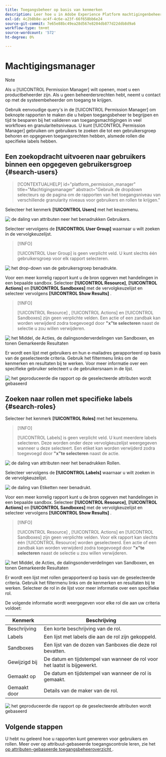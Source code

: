 ```yaml
---
title: Toegangsbeheer op basis van kenmerken
description: Leer hoe u in Adobe Experience Platform machtigingenbeheer kunt gebruiken voor het genereren van rapporten en het valideren van toegangsmachtigingen.
exl-id: 4c2b8b8e-ac4f-4c6e-a23f-66f658bb6e24
source-git-commit: 7e65e88bc49ea28d567e8204db877d22ddb8d9a6
workflow-type: tm+mt
source-wordcount: '572'
ht-degree: 0%

---
```


# Machtigingsmanager

>[!NOTE]
>
>Als u [!UICONTROL Permission Manager] wilt openen, moet u een productbeheerder zijn. Als u geen beheerdersrechten hebt, neemt u contact op met de systeembeheerder om toegang te krijgen.

Gebruik eenvoudige query&#39;s in de [!UICONTROL Permission Manager] om beknopte rapporten te maken die u helpen toegangsbeheer te begrijpen en tijd te besparen bij het valideren van toegangsmachtigingen in veel workflows en granulariteitsniveaus. U kunt [!UICONTROL Permission Manager] gebruiken om gebruikers te zoeken die tot een gebruikersgroep behoren en opgegeven toegangsrechten hebben, alsmede rollen die specifieke labels hebben.

## Een zoekopdracht uitvoeren naar gebruikers binnen een opgegeven gebruikersgroep {#search-users}

>[!CONTEXTUALHELP]
>id="platform_permission_manager"
>title="Machtigingsmanager"
>abstract="Gebruik de dropdown selecteurs op de pagina om de rapporten van het toegangsniveau van verschillende granularity niveaus voor gebruikers en rollen te krijgen."
<!-- >additional-url="https://experienceleague.adobe.com/docs/experience-platform/access-control/abac/permissions-manager/permissions.html?lang=nl-NL" text="Permission manager" -->

Selecteer het kenmerk **[!UICONTROL Users]** met het keuzemenu.

![&#x200B; de daling van attributen neer het benadrukken Gebruikers.](../../images/permission-manager/users-select.png)

Selecteer vervolgens de **[!UICONTROL User Group]** waarnaar u wilt zoeken in de vervolgkeuzelijst.

>[!INFO]
>
>[!UICONTROL User Group] is geen verplicht veld. U kunt slechts één gebruikersgroep voor elk rapport selecteren.

![&#x200B; het drop-down van de gebruikersgroep benadrukte.](../../images/permission-manager/user-group-select.png)

Voor een meer korrelig rapport kunt u de bron opgeven met handelingen in een bepaalde sandbox. Selecteer **[!UICONTROL Resource]**, **[!UICONTROL Actions]** en **[!UICONTROL Sandboxes]** met de vervolgkeuzelijst en selecteer vervolgens **[!UICONTROL Show Results]** .

>[!INFO]
>
>[!UICONTROL Resource] , [!UICONTROL Actions] en [!UICONTROL Sandboxes] zijn geen verplichte velden. Een actie of een zandbak kan worden verwijderd zodra toegevoegd door **&quot;x&quot;te selecteren** naast de selectie u zou willen verwijderen.

![&#x200B; het Middel, de Acties, de dalingsonderverdelingen van Sandboxen, en tonen Gemarkeerde Resultaten &#x200B;](../../images/permission-manager/users-additional-attributes-select.png)

Er wordt een lijst met gebruikers en hun e-mailadres gerapporteerd op basis van de geselecteerde criteria. Gebruik het filtermenu links om de kenmerken en resultaten bij te werken. Voor meer informatie over een specifieke gebruiker selecteert u de gebruikersnaam in de lijst.

![&#x200B; het geproduceerde die rapport op de geselecteerde attributen wordt gebaseerd &#x200B;](../../images/permission-manager/users-report.png)

## Zoeken naar rollen met specifieke labels {#search-roles}

Selecteer het kenmerk **[!UICONTROL Roles]** met het keuzemenu.

>[!INFO]
>
>[!UICONTROL Labels] is geen verplicht veld. U kunt meerdere labels selecteren. Deze worden onder deze vervolgkeuzelijst weergegeven wanneer u deze selecteert. Een etiket kan worden verwijderd zodra toegevoegd door **&quot;x&quot;te selecteren** naast de actie.

![&#x200B; de daling van attributen neer het benadrukken Rollen.](../../images/permission-manager/roles-select.png)

Selecteer vervolgens de **[!UICONTROL Labels]** waarnaar u wilt zoeken in de vervolgkeuzelijst.

![&#x200B; de daling van Etiketten neer benadrukt.](../../images/permission-manager/roles-labels-select.png)

Voor een meer korrelig rapport kunt u de bron opgeven met handelingen in een bepaalde sandbox. Selecteer **[!UICONTROL Resource]**, **[!UICONTROL Actions]** en **[!UICONTROL Sandboxes]** met de vervolgkeuzelijst en selecteer vervolgens **[!UICONTROL Show Results]** .

>[!INFO]
>
>[!UICONTROL Resource] , [!UICONTROL Actions] en [!UICONTROL Sandboxes] zijn geen verplichte velden. Voor elk rapport kan slechts één [!UICONTROL Resource] worden geselecteerd. Een actie of een zandbak kan worden verwijderd zodra toegevoegd door **&quot;x&quot;te selecteren** naast de selectie u zou willen verwijderen.

![&#x200B; het Middel, de Acties, de dalingsonderverdelingen van Sandboxen, en tonen Gemarkeerde Resultaten &#x200B;](../../images/permission-manager/roles-additional-attributes-select.png)

Er wordt een lijst met rollen gerapporteerd op basis van de geselecteerde criteria. Gebruik het filtermenu links om de kenmerken en resultaten bij te werken. Selecteer de rol in de lijst voor meer informatie over een specifieke rol.

De volgende informatie wordt weergegeven voor elke rol die aan uw criteria voldoet:

| Kenmerk | Beschrijving |
| --- | --- |
| Beschrijving | Een korte beschrijving van de rol. |
| Labels | Een lijst met labels die aan de rol zijn gekoppeld. |
| Sandboxes | Een lijst van de dozen van Sanboxes die deze rol bevatten. |
| Gewijzigd bij | De datum en tijdstempel van wanneer de rol voor het laatst is bijgewerkt. |
| Gemaakt op | De datum en tijdstempel van wanneer de rol is gemaakt. |
| Gemaakt door | Details van de maker van de rol. |

![&#x200B; het geproduceerde die rapport op de geselecteerde attributen wordt gebaseerd &#x200B;](../../images/permission-manager/roles-report.png)

## Volgende stappen

U hebt nu geleerd hoe u rapporten kunt genereren voor gebruikers en rollen. Meer over op attribuut-gebaseerde toegangscontrole leren, zie het [&#x200B; op attributen-gebaseerde toegangsbeheeroverzicht &#x200B;](../overview.md).

